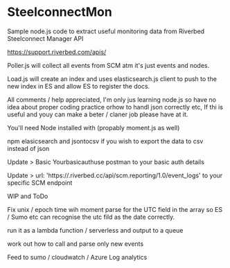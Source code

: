 # SteelconnectMon
Sample node.js code to extract useful monitoring data from Riverbed Steelconnect Manager API

https://support.riverbed.com/apis/ 

Poller.js will collect all events from SCM atm it's just events and nodes.

Load.js will create an index and uses elasticsearch.js client to push to the new index in ES and allow ES to register the docs.


All comments / help appreciated, I'm only jus learning node.js so have no idea about proper coding practice orhow to handl json correctly etc, If thi is useful and youy can make a beter / claner job please have at it.

You'll need Node installed with (propably moment.js as well)

npm elasicsearch and jsontocsv if you wish to export the data to csv instead of json

Update > Basic Yourbasicauthuse postman to your basic auth details 

Update > url: 'https://<yourSCM>.riverbed.cc/api/scm.reporting/1.0/event_logs' to your specific SCM endpoint
  



WIP and ToDo

Fix unix / epoch time wih moment parse for the UTC field in the array so ES / Sumo etc can recognise the utc fild as the date correctly.

run it as a lambda function / serverless and output to a queue

work out how to call and parse only new events

Feed to sumo / cloudwatch / Azure Log analytics
